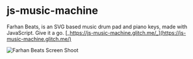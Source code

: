 # js-music-machine
Farhan Beats, is an SVG based music drum pad and piano keys, made with JavaScript.
Give it a go. [_https://js-music-machine.glitch.me/_](https://js-music-machine.glitch.me/)

![Farhan Beats Screen Shoot](https://www.dropbox.com/s/jzc98zsaiickcfy/screenshot.jpg?raw=1)
